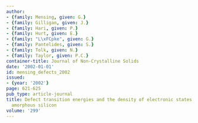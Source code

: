 ```yaml
---
author:
- {family: Mensing, given: G.}
- {family: Gilligan, given: J.}
- {family: Hari, given: P.}
- {family: Hurt, given: E.}
- {family: "L\xFCpke", given: G.}
- {family: Pantelides, given: S.}
- {family: Tolk, given: N.}
- {family: Taylor, given: P.C.}
container-title: Journal of Non-Crystalline Solids
date: '2002-01-01'
id: mensing_defects_2002
issued:
- {year: '2002'}
page: 621-625
pub_type: article-journal
title: Defect transition energies and the density of electronic states in hydrogenated
  amorphous silicon
volume: '299'
---
```

